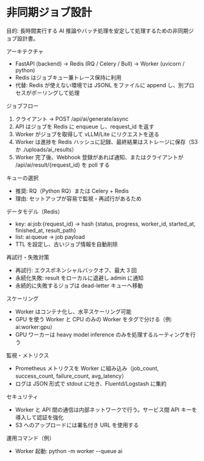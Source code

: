 # 非同期ジョブ設計

目的: 長時間実行する AI 推論やバッチ処理を安定して処理するための非同期ジョブ設計書。

アーキテクチャ
- FastAPI (backend) -> Redis (RQ / Celery / Bull) -> Worker (uvicorn / python)
- Redis はジョブキュー兼トレース保持に利用
- 代替: Redis が使えない環境では JSONL をファイルに append し、別プロセスがポーリングして処理

ジョブフロー
1. クライアント -> POST /api/ai/generate/async
2. API はジョブを Redis に enqueue し、request_id を返す
3. Worker がジョブを取得して vLLM/Lite にリクエストを送る
4. Worker は進捗を Redis ハッシュに記録、最終結果はストレージに保存（S3 か ./uploads/ai_results）
5. Worker 完了後、Webhook 登録があれば通知、またはクライアントが /api/ai/result/{request_id} を poll する

キューの選択
- 推奨: RQ（Python RQ）または Celery + Redis
- 理由: セットアップが容易で監視・再試行があるため

データモデル（Redis）
- key: ai:job:{request_id} -> hash {status, progress, worker_id, started_at, finished_at, result_path}
- list: ai:queue -> job payload
- TTL を設定し、古いジョブ情報を自動削除

再試行・失敗対策
- 再試行: エクスポネンシャルバックオフ、最大 3 回
- 永続化失敗: result をローカルに退避し admin に通知
- 永続的に失敗するジョブは dead-letter キューへ移動

スケーリング
- Worker はコンテナ化し、水平スケーリング可能
- GPU を使う Worker と CPU のみの Worker をタグで分ける（例: ai:worker:gpu）
- GPU ワーカーは heavy model inference のみを処理するルーティングを行う

監視・メトリクス
- Prometheus メトリクスを Worker に組み込み（job_count, success_count, failure_count, avg_latency）
- ログは JSON 形式で stdout に吐き、Fluentd/Logstash に集約

セキュリティ
- Worker と API 間の通信は内部ネットワークで行う。サービス間 API キーを導入して認証を強化
- S3 へのアップロードには署名付き URL を使用する

運用コマンド（例）
- Worker 起動:
  python -m worker --queue ai

